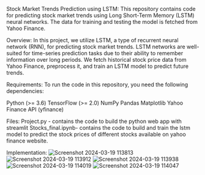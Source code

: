 Stock Market Trends Prediction using LSTM:
This repository contains code for predicting stock market trends using Long Short-Term Memory (LSTM) neural networks. The data for training and testing the model is fetched from Yahoo Finance.

Overview:
In this project, we utilize LSTM, a type of recurrent neural network (RNN), for predicting stock market trends. LSTM networks are well-suited for time-series prediction tasks due to their ability to remember information over long periods. We fetch historical stock price data from Yahoo Finance, preprocess it, and train an LSTM model to predict future trends.

Requirements:
To run the code in this repository, you need the following dependencies:

Python (>= 3.6)
TensorFlow (>= 2.0)
NumPy
Pandas
Matplotlib
Yahoo Finance API (yfinance)

Files:
Project.py - contains the code to build the python web app with streamlit 
Stocks_final.ipynb- contains the code to build and train the lstm model to predict the stock prices of different stocks available on yahoo finance website. 

Implementation:
![Screenshot 2024-03-19 113813](https://github.com/Sablearjita/Stock-market-trends-prediction-using-LSTM/assets/145924329/b840b9bd-5949-42c2-8316-872bf1fafb9e)
![Screenshot 2024-03-19 113912](https://github.com/Sablearjita/Stock-market-trends-prediction-using-LSTM/assets/145924329/03342237-361a-4349-8edb-8f4793ef83a3)
![Screenshot 2024-03-19 113938](https://github.com/Sablearjita/Stock-market-trends-prediction-using-LSTM/assets/145924329/47ced421-a3a6-4b5d-ae4d-6730bb7f90ba)
![Screenshot 2024-03-19 114019](https://github.com/Sablearjita/Stock-market-trends-prediction-using-LSTM/assets/145924329/f0aa0af2-27ac-4947-a1aa-adcc1f10f639)
![Screenshot 2024-03-19 114047](https://github.com/Sablearjita/Stock-market-trends-prediction-using-LSTM/assets/145924329/31936e4e-b875-4c73-8332-345cdaa1370a)
